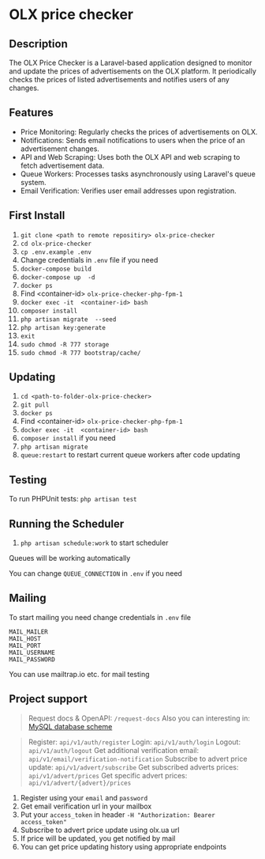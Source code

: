 # OLX price checker

## Description 

The OLX Price Checker is a Laravel-based application designed to monitor and update the prices of advertisements on the OLX platform. It periodically checks the prices of listed advertisements and notifies users of any changes.

## Features
*  Price Monitoring: Regularly checks the prices of advertisements on OLX.
*  Notifications: Sends email notifications to users when the price of an advertisement changes.
*  API and Web Scraping: Uses both the OLX API and web scraping to fetch advertisement data.
*  Queue Workers: Processes tasks asynchronously using Laravel's queue system.
*  Email Verification: Verifies user email addresses upon registration.

##  First Install

1) `git clone <path to remote repositiry> olx-price-checker`
2) `cd olx-price-checker`
3) `cp .env.example .env`
4) Change credentials in `.env` file if you need
5) `docker-compose build`
6) `docker-compose up  -d`
7) `docker ps`
8)  Find \<container-id\> `olx-price-checker-php-fpm-1`
9)  `docker exec -it  <container-id> bash`
10) `composer install`
11) `php artisan migrate  --seed`
12) `php artisan key:generate`
13) `exit`
14) `sudo chmod -R 777 storage`
15) `sudo chmod -R 777 bootstrap/cache/`

## Updating

1) `cd <path-to-folder-olx-price-checker>`
2) `git pull`
3) `docker ps`
4) Find \<container-id\> `olx-price-checker-php-fpm-1`
5) `docker exec -it  <container-id> bash`
6) `composer install` if you need
7) `php artisan migrate`
8) `queue:restart` to restart current queue workers after code updating


## Testing

To run PHPUnit tests: `php artisan test`

## Running the Scheduler

1) `php artisan schedule:work` to start scheduler

Queues will be working automatically

You can change `QUEUE_CONNECTION` in `.env` if you need

##  Mailing

To start mailing you need change credentials in `.env` file

 ```
 MAIL_MAILER
 MAIL_HOST
 MAIL_PORT
 MAIL_USERNAME
 MAIL_PASSWORD
 ```

You can use mailtrap.io etc. for mail testing

## Project support

> Request docs & OpenAPI: `/request-docs`
> Also you can interesting in: [MySQL database scheme](https://drawsql.app/teams/test-4184/diagrams/olx-price-checker)

> Register: `api/v1/auth/register`
> Login: `api/v1/auth/login`
> Logout: `api/v1/auth/logout`
> Get additional verification email: `api/v1/email/verification-notification`
> Subscribe to advert price update: `api/v1/advert/subscribe`
> Get subscribed adverts prices: `api/v1/advert/prices`
> Get specific advert prices: `api/v1/advert/{advert}/prices`

1) Register using your `email` and `password`
2) Get email verification url in your mailbox
3) Put your `access_token` in header `-H "Authorization: Bearer access_token"`
4) Subscribe to advert price update using olx.ua url
5) If price will be updated, you get notified by mail
6) You can get price updating history using appropriate endpoints